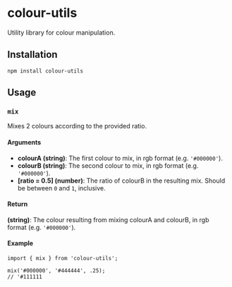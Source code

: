 # colour-utils

Utility library for colour manipulation.

## Installation

```
npm install colour-utils
```

## Usage

### `mix`

Mixes 2 colours according to the provided ratio.

#### Arguments

- **colourA (string)**: The first colour to mix, in rgb format (e.g. `'#000000'`).
- **colourB (string)**: The second colour to mix, in rgb format (e.g. `'#000000'`).
- **\[ratio = 0.5\] (number)**: The ratio of colourB in the resulting mix. Should be between `0` and `1`, inclusive.

#### Return

**(string)**: The colour resulting from mixing colourA and colourB, in rgb format (e.g. `'#000000'`).

#### Example

```
import { mix } from 'colour-utils';

mix('#000000', '#444444', .25);
// '#111111
```
